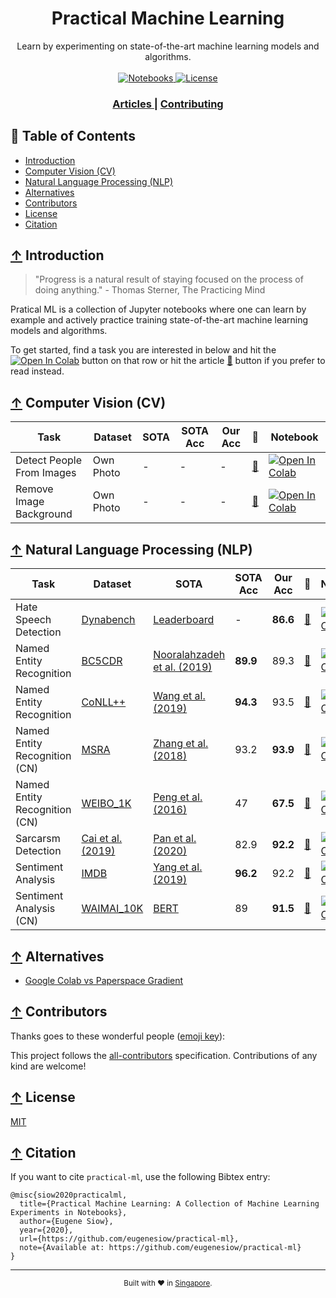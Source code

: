 <h1 align="center">Practical Machine Learning</h1>

<div align="center">
  Learn by experimenting on state-of-the-art machine learning models and algorithms.
</div>

<br />

<div align="center">
  <!-- Notebooks -->
  <a href="https://github.com/eugenesiow/practical-ml">
    <img src="https://img.shields.io/badge/notebooks-10-blue.svg?style=flat-square"
      alt="Notebooks" />
  </a>
  <!-- License -->
  <a href="https://github.com/eugenesiow/practical-ml/blob/master/LICENSE">
    <img src="https://img.shields.io/badge/license-MIT-green.svg?style=flat-square"
      alt="License" />
  </a>
  <!-- ALL-CONTRIBUTORS-BADGE:START - Do not remove or modify this section -->
  <!-- ALL-CONTRIBUTORS-BADGE:END -->
</div>

<div align="center">
  <h3>
    <a href="https://news.machinelearning.sg/tags/jupyter-notebook/">
      Articles
    </a>
    <span> | </span>
    <a href="CONTRIBUTING.md">
      Contributing
    </a>
  </h3>
</div>

## 📖 Table of Contents
- [Introduction](#-introduction)
- [Computer Vision (CV)](#-computer-vision-cv)
- [Natural Language Processing (NLP)](#-natural-language-processing-nlp)
- [Alternatives](#-alternatives)
- [Contributors](#-contributors)
- [License](#-license)
- [Citation](#-citation)


## [↑](#-table-of-contents) Introduction

> "Progress is a natural result of staying focused on the process of doing anything." - Thomas Sterner, The Practicing Mind

Pratical ML is a collection of Jupyter notebooks where one can learn by example and actively practice training 
state-of-the-art machine learning models and algorithms. 

To get started, find a task you are interested in below and hit the 
[![Open In Colab](https://colab.research.google.com/assets/colab-badge.svg)](https://colab.research.google.com/)
button on that row or hit the article [📝](https://news.machinelearning.sg/tags/jupyter-notebook/) button if you prefer 
to read instead.

## [↑](#-table-of-contents) Computer Vision (CV)

|          Task           | Dataset |SOTA|SOTA Acc|Our Acc|                                                        📝                                                         |                                                                                                          Notebook                                                                                                          |
|-------------------------|---------|----|--------|-------|-------------------------------------------------------------------------------------------------------------------|----------------------------------------------------------------------------------------------------------------------------------------------------------------------------------------------------------------------------|
|Detect People From Images|Own Photo|-   |-       |-      |[📝](https://news.machinelearning.sg/posts/object_detection_with_yolov5 "Article")                                 |[![Open In Colab](https://colab.research.google.com/assets/colab-badge.svg)](https://colab.research.google.com/github/eugenesiow/practical-ml/blob/master/notebooks/Detect_Persons_From_Image_YOLOv5.ipynb "Open in Colab") |
|Remove Image Background  |Own Photo|-   |-       |-      |[📝](https://news.machinelearning.sg/posts/beautiful_profile_pics_remove_background_image_with_deeplabv3 "Article")|[![Open In Colab](https://colab.research.google.com/assets/colab-badge.svg)](https://colab.research.google.com/github/eugenesiow/practical-ml/blob/master/notebooks/Remove_Image_Background_DeepLabV3.ipynb "Open in Colab")|


## [↑](#-table-of-contents) Natural Language Processing (NLP)

|            Task             |                                                                             Dataset                                                                             |                                     SOTA                                     |SOTA Acc|Our Acc |                                                        📝                                                         |                                                                                                             Notebook                                                                                                              |
|-----------------------------|-----------------------------------------------------------------------------------------------------------------------------------------------------------------|------------------------------------------------------------------------------|--------|--------|-------------------------------------------------------------------------------------------------------------------|-----------------------------------------------------------------------------------------------------------------------------------------------------------------------------------------------------------------------------------|
|Hate Speech Detection        |[Dynabench](https://github.com/bvidgen/Dynamically-Generated-Hate-Speech-Dataset)                                                                                |[Leaderboard](https://dynabench.org/tasks/5#overall)                          |-       |**86.6**|[📝](https://news.machinelearning.sg/posts/hate_speech_detection_with_transformers "Article")                      |[![Open In Colab](https://colab.research.google.com/assets/colab-badge.svg)](https://colab.research.google.com/github/eugenesiow/practical-ml/blob/master/notebooks/Hate_Speech_Detection_Dynabench.ipynb "Open in Colab")         |
|Named Entity Recognition     |[BC5CDR](https://github.com/shreyashub/BioFLAIR/tree/master/data/ner/bc5cdr)                                                                                     |[Nooralahzadeh et al. (2019)](https://www.aclweb.org/anthology/D19-6125/)     |**89.9**|89.3    |[📝](https://news.machinelearning.sg/posts/biology_named_entity_recognition_with_biobert "Article")                |[![Open In Colab](https://colab.research.google.com/assets/colab-badge.svg)](https://colab.research.google.com/github/eugenesiow/practical-ml/blob/master/notebooks/Named_Entity_Recognition_BC5CDR.ipynb "Open in Colab")         |
|Named Entity Recognition     |[CoNLL++](https://github.com/ZihanWangKi/CrossWeigh#data)                                                                                                        |[Wang et al. (2019)](https://arxiv.org/abs/1909.01441)                        |**94.3**|93.5    |[📝](https://news.machinelearning.sg/posts/train_a_named_entity_recognition_model_using_flair "Article")           |[![Open In Colab](https://colab.research.google.com/assets/colab-badge.svg)](https://colab.research.google.com/github/eugenesiow/practical-ml/blob/master/notebooks/Named_Entity_Recognition_CoNLLpp.ipynb "Open in Colab")        |
|Named Entity Recognition (CN)|[MSRA](https://github.com/yzwww2019/Sighan-2006-NER-dataset)                                                                                                     |[Zhang et al. (2018)](https://arxiv.org/pdf/1805.02023.pdf)                   |93.2    |**93.9**|[📝](https://news.machinelearning.sg/posts/named_entity_recognition_with_bert_in_mandarin "Article")               |[![Open In Colab](https://colab.research.google.com/assets/colab-badge.svg)](https://colab.research.google.com/github/eugenesiow/practical-ml/blob/master/notebooks/Named_Entity_Recognition_Mandarin_MSRA.ipynb "Open in Colab")  |
|Named Entity Recognition (CN)|[WEIBO_1K](https://github.com/hltcoe/golden-horse)                                                                                                               |[Peng et al. (2016)](https://www.aclweb.org/anthology/P16-2025/)              |47      |**67.5**|[📝](https://news.machinelearning.sg/posts/named_entity_recognition_on_weibo_in_mandarin "Article")                |[![Open In Colab](https://colab.research.google.com/assets/colab-badge.svg)](https://colab.research.google.com/github/eugenesiow/practical-ml/blob/master/notebooks/Named_Entity_Recognition_Mandarin_Weibo.ipynb "Open in Colab") |
|Sarcarsm Detection           |[Cai et al. (2019)](https://www.aclweb.org/anthology/P19-1239/)                                                                                                  |[Pan et al. (2020)](https://www.aclweb.org/anthology/2020.findings-emnlp.124/)|82.9    |**92.2**|[📝](https://news.machinelearning.sg/posts/learn_to_train_a_state_of_the_art_model_for_sarcasm_detection "Article")|[![Open In Colab](https://colab.research.google.com/assets/colab-badge.svg)](https://colab.research.google.com/github/eugenesiow/practical-ml/blob/master/notebooks/Sarcasm_Detection_Twitter.ipynb "Open in Colab")               |
|Sentiment Analysis           |[IMDB](https://ai.stanford.edu/~amaas/data/sentiment/)                                                                                                           |[Yang et al. (2019)](https://arxiv.org/pdf/1906.08237.pdf)                    |**96.2**|92.2    |[📝](https://news.machinelearning.sg/posts/sentiment_analysis_on_movie_reviews_with_xlnet "Article")               |[![Open In Colab](https://colab.research.google.com/assets/colab-badge.svg)](https://colab.research.google.com/github/eugenesiow/practical-ml/blob/master/notebooks/Sentiment_Analysis_Movie_Reviews.ipynb "Open in Colab")        |
|Sentiment Analysis (CN)      |[WAIMAI_10K](https://github.com/SophonPlus/ChineseNlpCorpus#%E6%83%85%E6%84%9F%E8%A7%82%E7%82%B9%E8%AF%84%E8%AE%BA-%E5%80%BE%E5%90%91%E6%80%A7%E5%88%86%E6%9E%90)|[BERT](https://github.com/BruceJust/Sentiment-classification-by-BERT)         |89      |**91.5**|[📝](https://news.machinelearning.sg/posts/sentiment_analysis_in_mandarin_with_xlnet "Article")                    |[![Open In Colab](https://colab.research.google.com/assets/colab-badge.svg)](https://colab.research.google.com/github/eugenesiow/practical-ml/blob/master/notebooks/Sentiment_Analysis_Mandarin_Food_Reviews.ipynb "Open in Colab")|




## [↑](#-table-of-contents) Alternatives

- [Google Colab vs Paperspace Gradient](https://news.machinelearning.sg/posts/google_colab_vs_paperspace_gradient/)

## [↑](#-table-of-contents) Contributors

Thanks goes to these wonderful people ([emoji key](https://allcontributors.org/docs/en/emoji-key)):

<!-- ALL-CONTRIBUTORS-LIST:START - Do not remove or modify this section -->
<!-- ALL-CONTRIBUTORS-LIST:END -->

This project follows the [all-contributors](https://allcontributors.org) specification.
Contributions of any kind are welcome!

## [↑](#-table-of-contents) License
[MIT](LICENSE)

## [↑](#-table-of-contents) Citation

If you want to cite `practical-ml`, use the following Bibtex entry:
```
@misc{siow2020practicalml,
  title={Practical Machine Learning: A Collection of Machine Learning Experiments in Notebooks},
  author={Eugene Siow},
  year={2020},
  url={https://github.com/eugenesiow/practical-ml},
  note={Available at: https://github.com/eugenesiow/practical-ml}
}
```

---

<div align="center">
  <sub>Built with ❤︎ in   
  <a href="https://machinelearning.sg">Singapore</a>.
</div>